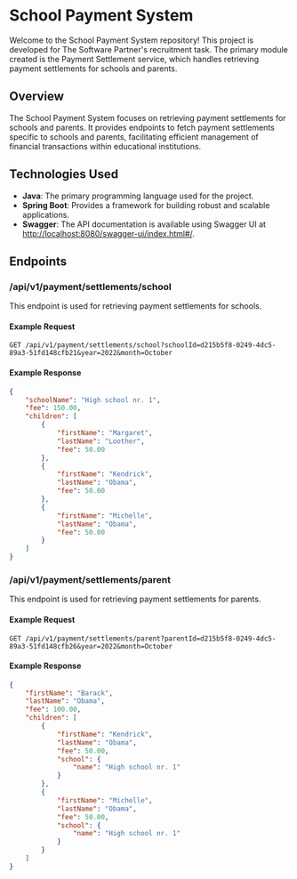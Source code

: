 # School Payment System

Welcome to the School Payment System repository! This project is developed for The Software Partner's recruitment task. The primary module created is the Payment Settlement service, which handles retrieving payment settlements for schools and parents.

## Overview

The School Payment System focuses on retrieving payment settlements for schools and parents. It provides endpoints to fetch payment settlements specific to schools and parents, facilitating efficient management of financial transactions within educational institutions.

## Technologies Used

- **Java**: The primary programming language used for the project.
- **Spring Boot**: Provides a framework for building robust and scalable applications.
- **Swagger**: The API documentation is available using Swagger UI at [http://localhost:8080/swagger-ui/index.html#/](http://localhost:8080/swagger-ui/index.html#/).

## Endpoints

### /api/v1/payment/settlements/school

This endpoint is used for retrieving payment settlements for schools.

#### Example Request

```
GET /api/v1/payment/settlements/school?schoolId=d215b5f8-0249-4dc5-89a3-51fd148cfb21&year=2022&month=October
```

#### Example Response

```json
{
    "schoolName": "High school nr. 1",
    "fee": 150.00,
    "children": [
        {
            "firstName": "Margaret",
            "lastName": "Loother",
            "fee": 50.00
        },
        {
            "firstName": "Kendrick",
            "lastName": "Obama",
            "fee": 50.00
        },
        {
            "firstName": "Michelle",
            "lastName": "Obama",
            "fee": 50.00
        }
    ]
}
```

### /api/v1/payment/settlements/parent

This endpoint is used for retrieving payment settlements for parents.

#### Example Request

```
GET /api/v1/payment/settlements/parent?parentId=d215b5f8-0249-4dc5-89a3-51fd148cfb26&year=2022&month=October
```

#### Example Response

```json
{
    "firstName": "Barack",
    "lastName": "Obama",
    "fee": 100.00,
    "children": [
        {
            "firstName": "Kendrick",
            "lastName": "Obama",
            "fee": 50.00,
            "school": {
                "name": "High school nr. 1"
            }
        },
        {
            "firstName": "Michelle",
            "lastName": "Obama",
            "fee": 50.00,
            "school": {
                "name": "High school nr. 1"
            }
        }
    ]
}
```
